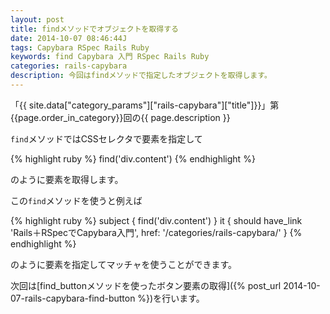 ```yaml
---
layout: post
title: findメソッドでオブジェクトを取得する
date: 2014-10-07 08:46:44J
tags: Capybara RSpec Rails Ruby
keywords: find Capybara 入門 RSpec Rails Ruby
categories: rails-capybara
description: 今回はfindメソッドで指定したオブジェクトを取得します。
---
```


「{{ site.data["category_params"]["rails-capybara"]["title"]}}」第{{page.order_in_category}}回の{{ page.description }}

`find`メソッドではCSSセレクタで要素を指定して

{% highlight ruby %}
find('div.content')
{% endhighlight %}

のように要素を取得します。

この`find`メソッドを使うと例えば

{% highlight ruby %}
subject { find('div.content') }
it { should have_link 'Rails＋RSpecでCapybara入門', href: '/categories/rails-capybara/' }
{% endhighlight %}

のように要素を指定してマッチャを使うことができます。

次回は[find_buttonメソッドを使ったボタン要素の取得]({% post_url 2014-10-07-rails-capybara-find-button %})を行います。
